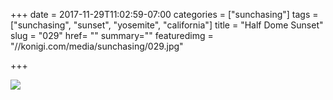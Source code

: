 +++
date = 2017-11-29T11:02:59-07:00
categories = ["sunchasing"]
tags = ["sunchasing", "sunset", "yosemite", "california"]
title = "Half Dome Sunset"
slug = "029"
href= ""
summary=""
featuredimg = "//konigi.com/media/sunchasing/029.jpg"

+++

<img src="//konigi.com/media/sunchasing/029.jpg" />